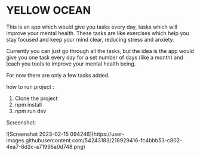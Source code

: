<h1> YELLOW OCEAN </h1>
This is an app which would give you tasks every day, tasks which will improve your mental health. These tasks are like exercises which help you stay focused and keep your mind clear, reducing stress and anxiety.

Currently you can just go through all the tasks, but the idea is the app would give you one task every day for a set number of days (like a month) and teach you tools to improve your mental health being. 

For now there are only a few tasks added.

how to run project :

1. Clone the project 
2. npm install
3. npm run dev


Screenshot:

<p>
![Screenshot 2023-02-15 094246](https://user-images.githubusercontent.com/54243183/218929416-fc4bbb53-c802-4ea7-8d2c-a71996a0d748.png)
</p>
